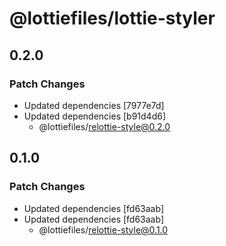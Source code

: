 # @lottiefiles/lottie-styler

## 0.2.0

### Patch Changes

- Updated dependencies [7977e7d]
- Updated dependencies [b91d4d6]
  - @lottiefiles/relottie-style@0.2.0

## 0.1.0

### Patch Changes

- Updated dependencies [fd63aab]
- Updated dependencies [fd63aab]
  - @lottiefiles/relottie-style@0.1.0
